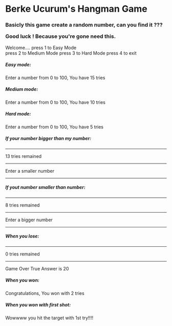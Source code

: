 <h1>Berke Ucurum's Hangman Game</h1> 

<h3>Basicly this game create a random number, can you find it ???

Good luck ! Because you're gone need this. </h3>


Welcome.... 
press 1 to Easy Mode  
press 2 to Medium Mode 
press 3 to Hard Mode 
press 4 to exit


<h5>Easy mode:</h5>
Enter a number from 0 to 100, You have 15 tries

<h5>Medium mode:</h5>
Enter a number from 0 to 100, You have 10 tries

<h5>Hard mode:</h5>
Enter a number from 0 to 100, You have 5 tries


<h5>If your number bigger than my number:</h5>  

---------------------------------- 
13 tries remained 

----------------------------------
Enter a smaller number 

----------------------------------

<h5>If yout number smaller than number:</h5>  

---------------------------------- 
8 tries remained 

----------------------------------
Enter a bigger number 

----------------------------------

<h5>When you lose:</h5>

---------------------------------- 
0 tries remained 

----------------------------------
Game Over
True Answer is 20

<h5>When you won:</h5>

Congratulations, You won with 2 tries

<h5>When you won with first shot:</h5>

Wowwww you hit the target with 1st try!!!!
